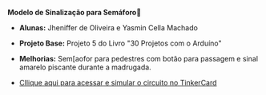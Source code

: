 **Modelo de Sinalização para Semáforo🚦**
- **Alunas:** Jheniffer de Oliveira e Yasmin Cella Machado
- **Projeto Base:** Projeto 5 do Livro "30 Projetos com o Arduíno"
- **Melhorias:** Sem[aofor para pedestres com botão para passagem e sinal amarelo piscante durante a madrugada.

- [Cllique aqui para acessar e simular o circuito no TinkerCard](https://www.tinkercad.com/things/8e2S6nKZYut-projeto-semafoto/editel?returnTo=https%3A%2F%2Fwww.tinkercad.com%2Fdashboard%2Fdesigns%2Fcircuits&sharecode=R3e-ZF_oHuMhtxMTj-FOFaEdJKNUPRLByn0zFNQIvqg)

